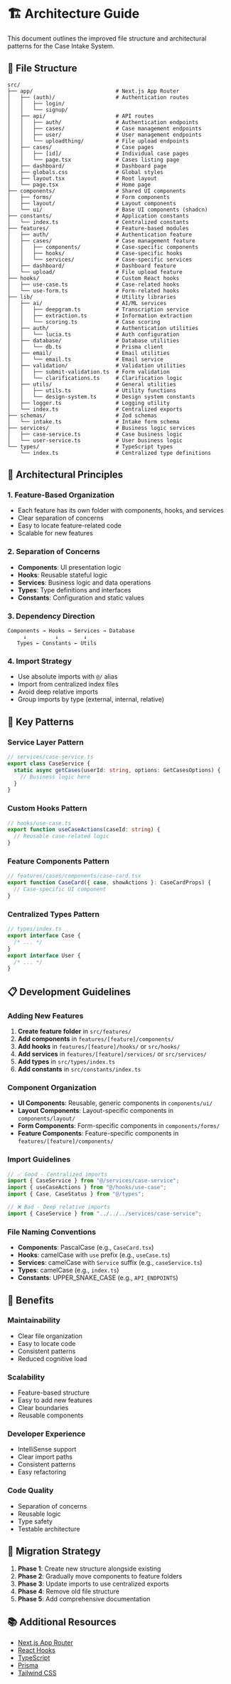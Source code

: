 # 🏗️ Architecture Guide

This document outlines the improved file structure and architectural patterns for the Case Intake System.

## 📁 File Structure

```
src/
├── app/                          # Next.js App Router
│   ├── (auth)/                   # Authentication routes
│   │   ├── login/
│   │   └── signup/
│   ├── api/                      # API routes
│   │   ├── auth/                 # Authentication endpoints
│   │   ├── cases/                # Case management endpoints
│   │   ├── user/                 # User management endpoints
│   │   └── uploadthing/          # File upload endpoints
│   ├── cases/                    # Case pages
│   │   ├── [id]/                 # Individual case pages
│   │   └── page.tsx              # Cases listing page
│   ├── dashboard/                # Dashboard page
│   ├── globals.css               # Global styles
│   ├── layout.tsx                # Root layout
│   └── page.tsx                  # Home page
├── components/                   # Shared UI components
│   ├── forms/                    # Form components
│   ├── layout/                   # Layout components
│   └── ui/                       # Base UI components (shadcn)
├── constants/                    # Application constants
│   └── index.ts                  # Centralized constants
├── features/                     # Feature-based modules
│   ├── auth/                     # Authentication feature
│   ├── cases/                    # Case management feature
│   │   ├── components/           # Case-specific components
│   │   ├── hooks/                # Case-specific hooks
│   │   └── services/             # Case-specific services
│   ├── dashboard/                # Dashboard feature
│   └── upload/                   # File upload feature
├── hooks/                        # Custom React hooks
│   ├── use-case.ts               # Case-related hooks
│   └── use-form.ts               # Form-related hooks
├── lib/                          # Utility libraries
│   ├── ai/                       # AI/ML services
│   │   ├── deepgram.ts           # Transcription service
│   │   ├── extraction.ts         # Information extraction
│   │   └── scoring.ts            # Case scoring
│   ├── auth/                     # Authentication utilities
│   │   └── lucia.ts              # Auth configuration
│   ├── database/                 # Database utilities
│   │   └── db.ts                 # Prisma client
│   ├── email/                    # Email utilities
│   │   └── email.ts              # Email service
│   ├── validation/               # Validation utilities
│   │   ├── submit-validation.ts  # Form validation
│   │   └── clarifications.ts     # Clarification logic
│   ├── utils/                    # General utilities
│   │   ├── utils.ts              # Utility functions
│   │   └── design-system.ts      # Design system constants
│   ├── logger.ts                 # Logging utility
│   └── index.ts                  # Centralized exports
├── schemas/                      # Zod schemas
│   └── intake.ts                 # Intake form schema
├── services/                     # Business logic services
│   ├── case-service.ts           # Case business logic
│   └── user-service.ts           # User business logic
└── types/                        # TypeScript types
    └── index.ts                  # Centralized type definitions
```

## 🎯 Architectural Principles

### 1. **Feature-Based Organization**

- Each feature has its own folder with components, hooks, and services
- Clear separation of concerns
- Easy to locate feature-related code
- Scalable for new features

### 2. **Separation of Concerns**

- **Components**: UI presentation logic
- **Hooks**: Reusable stateful logic
- **Services**: Business logic and data operations
- **Types**: Type definitions and interfaces
- **Constants**: Configuration and static values

### 3. **Dependency Direction**

```
Components → Hooks → Services → Database
     ↓         ↓        ↓
   Types ← Constants ← Utils
```

### 4. **Import Strategy**

- Use absolute imports with `@/` alias
- Import from centralized index files
- Avoid deep relative imports
- Group imports by type (external, internal, relative)

## 🔧 Key Patterns

### **Service Layer Pattern**

```typescript
// services/case-service.ts
export class CaseService {
  static async getCases(userId: string, options: GetCasesOptions) {
    // Business logic here
  }
}
```

### **Custom Hooks Pattern**

```typescript
// hooks/use-case.ts
export function useCaseActions(caseId: string) {
  // Reusable case-related logic
}
```

### **Feature Components Pattern**

```typescript
// features/cases/components/case-card.tsx
export function CaseCard({ case, showActions }: CaseCardProps) {
  // Case-specific UI component
}
```

### **Centralized Types Pattern**

```typescript
// types/index.ts
export interface Case {
  /* ... */
}
export interface User {
  /* ... */
}
```

## 📋 Development Guidelines

### **Adding New Features**

1. **Create feature folder** in `src/features/`
2. **Add components** in `features/[feature]/components/`
3. **Add hooks** in `features/[feature]/hooks/` or `src/hooks/`
4. **Add services** in `features/[feature]/services/` or `src/services/`
5. **Add types** in `src/types/index.ts`
6. **Add constants** in `src/constants/index.ts`

### **Component Organization**

- **UI Components**: Reusable, generic components in `components/ui/`
- **Layout Components**: Layout-specific components in `components/layout/`
- **Form Components**: Form-specific components in `components/forms/`
- **Feature Components**: Feature-specific components in `features/[feature]/components/`

### **Import Guidelines**

```typescript
// ✅ Good - Centralized imports
import { CaseService } from "@/services/case-service";
import { useCaseActions } from "@/hooks/use-case";
import { Case, CaseStatus } from "@/types";

// ❌ Bad - Deep relative imports
import { CaseService } from "../../../services/case-service";
```

### **File Naming Conventions**

- **Components**: PascalCase (e.g., `CaseCard.tsx`)
- **Hooks**: camelCase with `use` prefix (e.g., `useCase.ts`)
- **Services**: camelCase with `Service` suffix (e.g., `caseService.ts`)
- **Types**: camelCase (e.g., `index.ts`)
- **Constants**: UPPER_SNAKE_CASE (e.g., `API_ENDPOINTS`)

## 🚀 Benefits

### **Maintainability**

- Clear file organization
- Easy to locate code
- Consistent patterns
- Reduced cognitive load

### **Scalability**

- Feature-based structure
- Easy to add new features
- Clear boundaries
- Reusable components

### **Developer Experience**

- IntelliSense support
- Clear import paths
- Consistent patterns
- Easy refactoring

### **Code Quality**

- Separation of concerns
- Reusable logic
- Type safety
- Testable architecture

## 🔄 Migration Strategy

1. **Phase 1**: Create new structure alongside existing
2. **Phase 2**: Gradually move components to feature folders
3. **Phase 3**: Update imports to use centralized exports
4. **Phase 4**: Remove old file structure
5. **Phase 5**: Add comprehensive documentation

## 📚 Additional Resources

- [Next.js App Router](https://nextjs.org/docs/app)
- [React Hooks](https://react.dev/reference/react)
- [TypeScript](https://www.typescriptlang.org/)
- [Prisma](https://www.prisma.io/)
- [Tailwind CSS](https://tailwindcss.com/)
